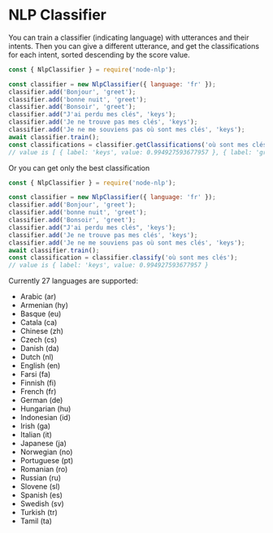# NLP Classifier

You can train a classifier (indicating language) with utterances and their intents.
Then you can give a different utterance, and get the classifications for each intent, sorted descending by the score value.

```javascript
const { NlpClassifier } = require('node-nlp');

const classifier = new NlpClassifier({ language: 'fr' });
classifier.add('Bonjour', 'greet');
classifier.add('bonne nuit', 'greet');
classifier.add('Bonsoir', 'greet');
classifier.add("J'ai perdu mes clés", 'keys');
classifier.add('Je ne trouve pas mes clés', 'keys');
classifier.add('Je ne me souviens pas où sont mes clés', 'keys');
await classifier.train();
const classifications = classifier.getClassifications('où sont mes clés');
// value is [ { label: 'keys', value: 0.994927593677957 }, { label: 'greet', value: 0.005072406322043053 } ]
```

Or you can get only the best classification

```javascript
const { NlpClassifier } = require('node-nlp');

const classifier = new NlpClassifier({ language: 'fr' });
classifier.add('Bonjour', 'greet');
classifier.add('bonne nuit', 'greet');
classifier.add('Bonsoir', 'greet');
classifier.add("J'ai perdu mes clés", 'keys');
classifier.add('Je ne trouve pas mes clés', 'keys');
classifier.add('Je ne me souviens pas où sont mes clés', 'keys');
await classifier.train();
const classification = classifier.classify('où sont mes clés');
// value is { label: 'keys', value: 0.994927593677957 }
```

Currently 27 languages are supported:

- Arabic (ar)
- Armenian (hy)
- Basque (eu)
- Catala (ca)
- Chinese (zh)
- Czech (cs)
- Danish (da)
- Dutch (nl)
- English (en)
- Farsi (fa)
- Finnish (fi)
- French (fr)
- German (de)
- Hungarian (hu)
- Indonesian (id)
- Irish (ga)
- Italian (it)
- Japanese (ja)
- Norwegian (no)
- Portuguese (pt)
- Romanian (ro)
- Russian (ru)
- Slovene (sl)
- Spanish (es)
- Swedish (sv)
- Turkish (tr)
- Tamil (ta)
